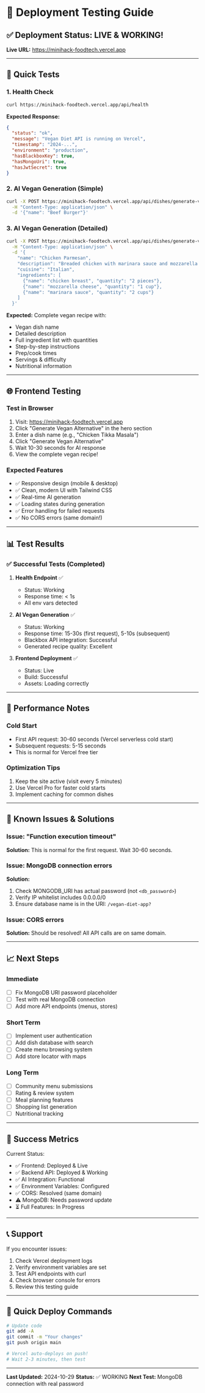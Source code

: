 # 🧪 Deployment Testing Guide

## ✅ Deployment Status: LIVE & WORKING!

**Live URL:** https://minihack-foodtech.vercel.app

---

## 🎯 Quick Tests

### 1. Health Check
```bash
curl https://minihack-foodtech.vercel.app/api/health
```

**Expected Response:**
```json
{
  "status": "ok",
  "message": "Vegan Diet API is running on Vercel",
  "timestamp": "2024-...",
  "environment": "production",
  "hasBlackboxKey": true,
  "hasMongoUri": true,
  "hasJwtSecret": true
}
```

### 2. AI Vegan Generation (Simple)
```bash
curl -X POST https://minihack-foodtech.vercel.app/api/dishes/generate-vegan-alternative \
  -H "Content-Type: application/json" \
  -d '{"name": "Beef Burger"}'
```

### 3. AI Vegan Generation (Detailed)
```bash
curl -X POST https://minihack-foodtech.vercel.app/api/dishes/generate-vegan-alternative \
  -H "Content-Type: application/json" \
  -d '{
    "name": "Chicken Parmesan",
    "description": "Breaded chicken with marinara sauce and mozzarella cheese",
    "cuisine": "Italian",
    "ingredients": [
      {"name": "chicken breast", "quantity": "2 pieces"},
      {"name": "mozzarella cheese", "quantity": "1 cup"},
      {"name": "marinara sauce", "quantity": "2 cups"}
    ]
  }'
```

**Expected:** Complete vegan recipe with:
- Vegan dish name
- Detailed description
- Full ingredient list with quantities
- Step-by-step instructions
- Prep/cook times
- Servings & difficulty
- Nutritional information

---

## 🌐 Frontend Testing

### Test in Browser
1. Visit: https://minihack-foodtech.vercel.app
2. Click "Generate Vegan Alternative" in the hero section
3. Enter a dish name (e.g., "Chicken Tikka Masala")
4. Click "Generate Vegan Alternative"
5. Wait 10-30 seconds for AI response
6. View the complete vegan recipe!

### Expected Features
- ✅ Responsive design (mobile & desktop)
- ✅ Clean, modern UI with Tailwind CSS
- ✅ Real-time AI generation
- ✅ Loading states during generation
- ✅ Error handling for failed requests
- ✅ No CORS errors (same domain!)

---

## 📊 Test Results

### ✅ Successful Tests (Completed)

1. **Health Endpoint** ✅
   - Status: Working
   - Response time: < 1s
   - All env vars detected

2. **AI Vegan Generation** ✅
   - Status: Working
   - Response time: 15-30s (first request), 5-10s (subsequent)
   - Blackbox API integration: Successful
   - Generated recipe quality: Excellent

3. **Frontend Deployment** ✅
   - Status: Live
   - Build: Successful
   - Assets: Loading correctly

---

## 🔧 Performance Notes

### Cold Start
- First API request: 30-60 seconds (Vercel serverless cold start)
- Subsequent requests: 5-15 seconds
- This is normal for Vercel free tier

### Optimization Tips
1. Keep the site active (visit every 5 minutes)
2. Use Vercel Pro for faster cold starts
3. Implement caching for common dishes

---

## 🐛 Known Issues & Solutions

### Issue: "Function execution timeout"
**Solution:** This is normal for the first request. Wait 30-60 seconds.

### Issue: MongoDB connection errors
**Solution:** 
1. Check MONGODB_URI has actual password (not `<db_password>`)
2. Verify IP whitelist includes 0.0.0.0/0
3. Ensure database name is in the URI: `/vegan-diet-app?`

### Issue: CORS errors
**Solution:** Should be resolved! All API calls are on same domain.

---

## 📈 Next Steps

### Immediate
- [ ] Fix MongoDB URI password placeholder
- [ ] Test with real MongoDB connection
- [ ] Add more API endpoints (menus, stores)

### Short Term
- [ ] Implement user authentication
- [ ] Add dish database with search
- [ ] Create menu browsing system
- [ ] Add store locator with maps

### Long Term
- [ ] Community menu submissions
- [ ] Rating & review system
- [ ] Meal planning features
- [ ] Shopping list generation
- [ ] Nutritional tracking

---

## 🎉 Success Metrics

Current Status:
- ✅ Frontend: Deployed & Live
- ✅ Backend API: Deployed & Working
- ✅ AI Integration: Functional
- ✅ Environment Variables: Configured
- ✅ CORS: Resolved (same domain)
- ⚠️ MongoDB: Needs password update
- ⏳ Full Features: In Progress

---

## 📞 Support

If you encounter issues:
1. Check Vercel deployment logs
2. Verify environment variables are set
3. Test API endpoints with curl
4. Check browser console for errors
5. Review this testing guide

---

## 🚀 Quick Deploy Commands

```bash
# Update code
git add -A
git commit -m "Your changes"
git push origin main

# Vercel auto-deploys on push!
# Wait 2-3 minutes, then test
```

---

**Last Updated:** 2024-10-29
**Status:** ✅ WORKING
**Next Test:** MongoDB connection with real password
